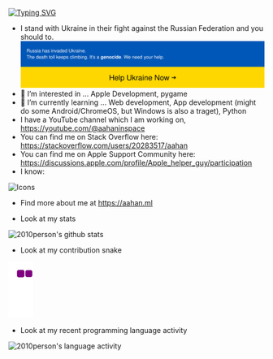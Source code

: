 [![Typing SVG](https://readme-typing-svg.herokuapp.com?font=Fira+Code&pause=1000&width=435&lines=%F0%9F%91%8B+Hi%2C+I%E2%80%99m+2010person)](https://git.io/typing-svg)
- I stand with Ukraine in their fight against the Russian Federation and you should to.
[![Stand With Ukraine](https://raw.githubusercontent.com/vshymanskyy/StandWithUkraine/main/banner2-direct.svg)](https://stand-with-ukraine.pp.ua)
- 👀 I’m interested in ... Apple Development, pygame
- 🌱 I’m currently learning ... Web development, App development (might do some Android/ChromeOS, but Windows is also a traget), Python
- I have a YouTube channel which I am working on, https://youtube.com/@aahaninspace
- You can find me on Stack Overflow here: https://stackoverflow.com/users/20283517/aahan
- You can find me on Apple Support Community here: https://discussions.apple.com/profile/Apple_helper_guy/participation
- I know:


![Icons](https://skillicons.dev/icons?i=py,css,cloudflare,discord,bots,flask,git,github,githubactions,html,idea,md,php,py,pytorch,replit,stackoverflow,swift,visualstudio,vscode&theme=dark)
- Find more about me at https://aahan.ml
<!---
2010person/2010person is a ✨ special ✨ repository because its `README.md` (this file) appears on your GitHub profile.
You can click the Preview link to take a look at your changes.
--->
- Look at my stats

![2010person's github stats](https://github-readme-stats.vercel.app/api?username=2010person&show_icons=true&theme=radical&count_private=true&include_all_commits=true)
- Look at my contribution snake

![2010person's contribution snake](https://raw.githubusercontent.com/2010person/2010person/output/github-contribution-grid-snake.gif)

- Look at my recent programming language activity

![2010person's language activity](https://github-readme-stats.vercel.app/api/top-langs/?username=2010person&theme=tokyonight)

